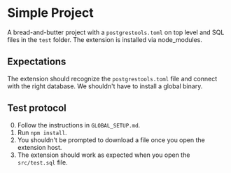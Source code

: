 # Simple Project

A bread-and-butter project with a `postgrestools.toml` on top level and SQL files in the `test` folder. The extension is installed via node_modules.

## Expectations

The extension should recognize the `postgrestools.toml` file and connect with the right database. We shouldn't have to install a global binary.

## Test protocol

0. Follow the instructions in `GLOBAL_SETUP.md`.
1. Run `npm install`.
2. You shouldn't be prompted to download a file once you open the extension host.
3. The extension should work as expected when you open the `src/test.sql` file.

